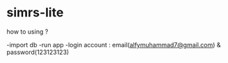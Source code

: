 # simrs-lite
how to using ?

-import db
-run app
-login account : email(alfymuhammad7@gmail.com) & password(123123123)